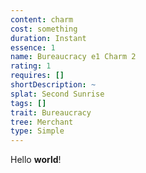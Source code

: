 ```yaml
---
content: charm
cost: something
duration: Instant
essence: 1
name: Bureaucracy e1 Charm 2
rating: 1
requires: []
shortDescription: ~
splat: Second Sunrise
tags: []
trait: Bureaucracy
tree: Merchant
type: Simple
---
```


Hello **world**!
